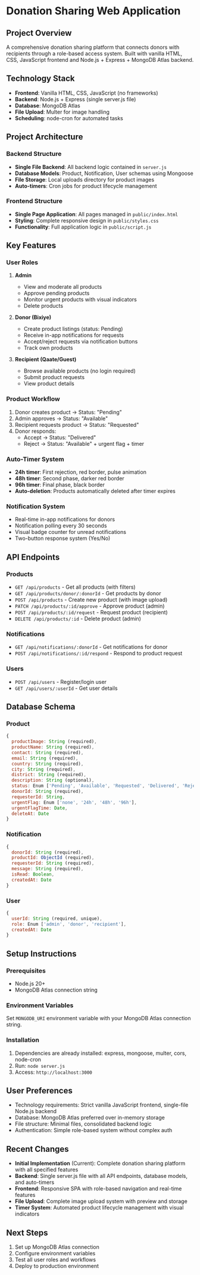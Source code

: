# Donation Sharing Web Application

## Project Overview
A comprehensive donation sharing platform that connects donors with recipients through a role-based access system. Built with vanilla HTML, CSS, JavaScript frontend and Node.js + Express + MongoDB Atlas backend.

## Technology Stack
- **Frontend**: Vanilla HTML, CSS, JavaScript (no frameworks)
- **Backend**: Node.js + Express (single server.js file)
- **Database**: MongoDB Atlas
- **File Upload**: Multer for image handling
- **Scheduling**: node-cron for automated tasks

## Project Architecture

### Backend Structure
- **Single File Backend**: All backend logic contained in `server.js`
- **Database Models**: Product, Notification, User schemas using Mongoose
- **File Storage**: Local uploads directory for product images
- **Auto-timers**: Cron jobs for product lifecycle management

### Frontend Structure
- **Single Page Application**: All pages managed in `public/index.html`
- **Styling**: Complete responsive design in `public/styles.css`
- **Functionality**: Full application logic in `public/script.js`

## Key Features

### User Roles
1. **Admin**
   - View and moderate all products
   - Approve pending products
   - Monitor urgent products with visual indicators
   - Delete products

2. **Donor (Bixiye)**
   - Create product listings (status: Pending)
   - Receive in-app notifications for requests
   - Accept/reject requests via notification buttons
   - Track own products

3. **Recipient (Qaate/Guest)**
   - Browse available products (no login required)
   - Submit product requests
   - View product details

### Product Workflow
1. Donor creates product → Status: "Pending"
2. Admin approves → Status: "Available"
3. Recipient requests product → Status: "Requested"
4. Donor responds:
   - Accept → Status: "Delivered"
   - Reject → Status: "Available" + urgent flag + timer

### Auto-Timer System
- **24h timer**: First rejection, red border, pulse animation
- **48h timer**: Second phase, darker red border
- **96h timer**: Final phase, black border
- **Auto-deletion**: Products automatically deleted after timer expires

### Notification System
- Real-time in-app notifications for donors
- Notification polling every 30 seconds
- Visual badge counter for unread notifications
- Two-button response system (Yes/No)

## API Endpoints

### Products
- `GET /api/products` - Get all products (with filters)
- `GET /api/products/donor/:donorId` - Get products by donor
- `POST /api/products` - Create new product (with image upload)
- `PATCH /api/products/:id/approve` - Approve product (admin)
- `POST /api/products/:id/request` - Request product (recipient)
- `DELETE /api/products/:id` - Delete product (admin)

### Notifications
- `GET /api/notifications/:donorId` - Get notifications for donor
- `POST /api/notifications/:id/respond` - Respond to product request

### Users
- `POST /api/users` - Register/login user
- `GET /api/users/:userId` - Get user details

## Database Schema

### Product
```javascript
{
  productImage: String (required),
  productName: String (required),
  contact: String (required),
  email: String (required),
  country: String (required),
  city: String (required),
  district: String (required),
  description: String (optional),
  status: Enum ['Pending', 'Available', 'Requested', 'Delivered', 'Rejected'],
  donorId: String (required),
  requesterId: String,
  urgentFlag: Enum ['none', '24h', '48h', '96h'],
  urgentFlagTime: Date,
  deleteAt: Date
}
```

### Notification
```javascript
{
  donorId: String (required),
  productId: ObjectId (required),
  requesterId: String (required),
  message: String (required),
  isRead: Boolean,
  createdAt: Date
}
```

### User
```javascript
{
  userId: String (required, unique),
  role: Enum ['admin', 'donor', 'recipient'],
  createdAt: Date
}
```

## Setup Instructions

### Prerequisites
- Node.js 20+
- MongoDB Atlas connection string

### Environment Variables
Set `MONGODB_URI` environment variable with your MongoDB Atlas connection string.

### Installation
1. Dependencies are already installed: express, mongoose, multer, cors, node-cron
2. Run: `node server.js`
3. Access: `http://localhost:3000`

## User Preferences
- Technology requirements: Strict vanilla JavaScript frontend, single-file Node.js backend
- Database: MongoDB Atlas preferred over in-memory storage
- File structure: Minimal files, consolidated backend logic
- Authentication: Simple role-based system without complex auth

## Recent Changes
- **Initial Implementation** (Current): Complete donation sharing platform with all specified features
- **Backend**: Single server.js file with all API endpoints, database models, and auto-timers
- **Frontend**: Responsive SPA with role-based navigation and real-time features
- **File Upload**: Complete image upload system with preview and storage
- **Timer System**: Automated product lifecycle management with visual indicators

## Next Steps
1. Set up MongoDB Atlas connection
2. Configure environment variables
3. Test all user roles and workflows
4. Deploy to production environment